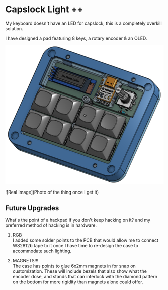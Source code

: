# Capslock Light ++
My keyboard doesn't have an LED for capslock, this is a completely overkill solution.

I have designed a pad featuring 8 keys, a rotary encoder & an OLED.

![Cad Render](Images/Full_CAD.png)

![Real Image](Photo of the thing once I get it)

## Future Upgrades 
What's the point of a hackpad if you don't keep hacking on it? and my preferred method of hacking is in hardware.

1. RGB \
I added some solder points to the PCB that would allow me to connect WS2812b tape to it once I have time to re-design the case to accommodate such lighting.

2. MAGNETS!!! \
The case has points to glue 6x2mm magnets in for snap on customization.
These will include bezels that also show what the encoder dose, and stands that can interlock with the diamond pattern on the bottom for more rigidity than magnets alone could offer.